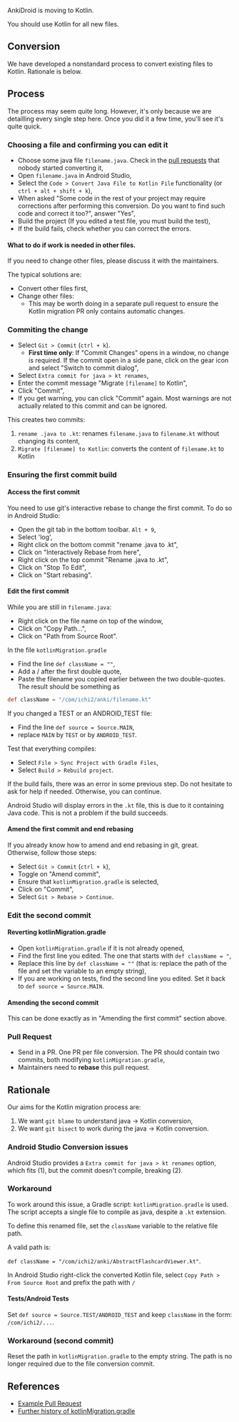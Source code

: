 AnkiDroid is moving to Kotlin.

You should use Kotlin for all new files.

## Conversion

We have developed a nonstandard process to convert existing files to Kotlin. Rationale is below.

## Process

The process may seem quite long. However, it's only because we are detailling every single step here. Once you did it a few time, you'll see it's quite quick.

### Choosing a file and confirming you can edit it

* Choose some java file `filename.java`. Check in the [pull requests](https://github.com/ankidroid/Anki-Android/pulls) that nobody started converting it,
* Open `filename.java` in Android Studio,
* Select the `Code > Convert Java File to Kotlin File` functionality (or `ctrl + alt + shift + k`),
* When asked "Some code in the rest of your project may require corrections after performing this conversion. Do you want to find such code and correct it too?", answer "Yes",
* Build the project (If you edited a test file, you must build the test),
* If the build fails, check whether you can correct the errors. 

#### What to do if work is needed in other files.


If you need to change other files, please discuss it with the maintainers.

The typical solutions are:

* Convert other files first,
* Change other files:
   *  This may be worth doing in a separate pull request to ensure the Kotlin migration PR only contains automatic changes.

### Commiting the change

* Select `Git > Commit` (`ctrl + k`).
  * **First time only**: If "Commit Changes" opens in a window, no change is required. If the commit open in a side pane, click on the gear icon and select "Switch to commit dialog",
* Select `Extra commit for java > kt renames`,
* Enter the commit message "Migrate `[filename]` to Kotlin",
* Click "Commit",
* If you get warning, you can click "Commit" again. Most warnings are not actually related to this commit and can be ignored. 

This creates two commits:

1. `rename .java to .kt`: renames `filename.java` to `filename.kt` without changing its content,
2. `Migrate [filename] to Kotlin`: converts the content of `filename.kt` to Kotlin

### Ensuring the first commit build

#### Access the first commit
You need to use git's interactive rebase to change the first commit. To do so in Android Studio:

* Open the git tab in the bottom toolbar. `Alt + 9`,
* Select 'log',
* Right click on the bottom commit "rename .java to .kt",
* Click on "Interactively Rebase from here",
* Right click on the top commit "Rename .java to .kt",
* Click on "Stop To Edit",
* Click on "Start rebasing".

#### Edit the first commit

While you are still in `filename.java`:
* Right click on the file name on top of the window,
* Click on "Copy Path…",
* Click on "Path from Source Root".

In the file `kotlinMigration.gradle`
* Find the line `def className = ""`,
* Add a / after the first double quote,
* Paste the filename you copied earlier between the two double-quotes.  The result should be something as
```gradle
def className = "/com/ichi2/anki/filename.kt"
```

If you changed a TEST or an ANDROID_TEST file:
* Find the line `def source = Source.MAIN`,
* replace `MAIN` by `TEST` or by `ANDROID_TEST`.

Test that everything compiles:
* Select `File > Sync Project with Gradle Files`,
* Select `Build > Rebuild project`.

If the build fails, there was an error in some previous step. Do not hesitate to ask for help if needed. Otherwise, you can continue. 

Android Studio will display errors in the `.kt` file, this is due to it containing Java code. This is not a problem if the build succeeds.

#### Amend the first commit and end rebasing

If you already know how to amend and end rebasing in git, great. Otherwise, follow those steps:

* Select `Git > Commit` (`ctrl + k`),
* Toggle on "Amend commit",
* Ensure that `kotlinMigration.gradle` is selected,
* Click on "Commit",
* Select `Git > Rebase > Continue`.

### Edit the second commit

#### Reverting kotlinMigration.gradle
* Open `kotlinMigration.gradle` if it is not already opened,
* Find the first line you edited. The one that starts with `def className = "`,
* Replace this line by `def className = ""` (that is: replace the path of the file and set the variable to an empty string),
* If you are working on tests, find the second line you edited. Set it back to `def source = Source.MAIN`.

#### Amending the second commit
This can be done exactly as in "Amending the first commit" section above.

### Pull Request
* Send in a PR. One PR per file conversion. The PR should contain two commits, both modifying `kotlinMigration.gradle`,
* Maintainers need to **rebase** this pull request.

## Rationale

Our aims for the Kotlin migration process are:

1. We want `git blame` to understand java -> Kotlin conversion,
2. We want `git bisect` to work during the java -> Kotlin conversion.

### Android Studio Conversion issues

Android Studio provides a `Extra commit for java > kt renames` option, which fits (1), but the commit doesn't compile, breaking (2).

### Workaround

To work around this issue, a Gradle script: `kotlinMigration.gradle` is used. The script accepts a single file to compile as java, despite a `.kt` extension.

To define this renamed file, set the `className` variable to the relative file path.

A valid path is:

`def className = "/com/ichi2/anki/AbstractFlashcardViewer.kt"`.

In Android Studio right-click the converted Kotlin file, select `Copy Path > From Source Root` and prefix the path with `/`


#### Tests/Android Tests

Set `def source = Source.TEST/ANDROID_TEST` and keep `className` in the form: `/com/ichi2/...`.

### Workaround (second commit)

Reset the path in `kotlinMigration.gradle` to the empty string. The path is no longer required due to the file conversion commit.

## References

* [Example Pull Request](https://github.com/ankidroid/Anki-Android/pull/9738/commits)
* [Further history of kotlinMigration.gradle](https://github.com/ankidroid/Anki-Android/pull/9480)
